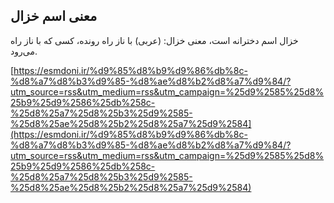## معنی اسم خزال


خزال اسم دخترانه است، معنی خزال: (عربی) با ناز راه رونده، کسی که با ناز راه می‌رود.

[https://esmdoni.ir/%d9%85%d8%b9%d9%86%db%8c-%d8%a7%d8%b3%d9%85-%d8%ae%d8%b2%d8%a7%d9%84/?utm_source=rss&utm_medium=rss&utm_campaign=%25d9%2585%25d8%25b9%25d9%2586%25db%258c-%25d8%25a7%25d8%25b3%25d9%2585-%25d8%25ae%25d8%25b2%25d8%25a7%25d9%2584](https://esmdoni.ir/%d9%85%d8%b9%d9%86%db%8c-%d8%a7%d8%b3%d9%85-%d8%ae%d8%b2%d8%a7%d9%84/?utm_source=rss&utm_medium=rss&utm_campaign=%25d9%2585%25d8%25b9%25d9%2586%25db%258c-%25d8%25a7%25d8%25b3%25d9%2585-%25d8%25ae%25d8%25b2%25d8%25a7%25d9%2584) 